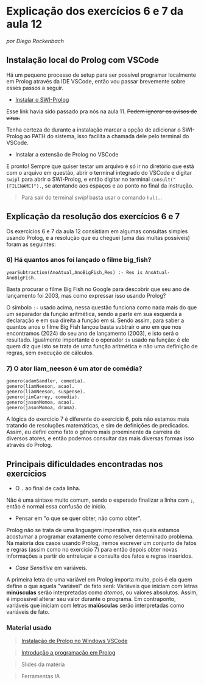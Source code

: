 # Explicação dos exercícios 6 e 7 da aula 12
_por Diego Rockenbach_
## Instalação local do Prolog com VSCode
Há um pequeno processo de setup para ser possível programar localmente em Prolog através da IDE VSCode, então vou passar brevemente sobre esses passos a seguir.
- [Instalar o SWI-Prolog](https://www.swi-prolog.org/download/stable)

Esse link havia sido passado pra nós na aula 11. ~~Podem ignorar os avisos de vírus.~~

Tenha certeza de durante a instalação marcar a opção de adicionar o SWI-Prolog ao PATH do sistema, isso facilita a chamada dele pelo terminal do VSCode.

- Instalar a extensão de Prolog no VSCode

E pronto! Sempre que quiser testar um arquivo é só ir no diretório que está com o arquivo em questão, abrir o terminal integrado do VSCode e digitar `swipl` para abrir o SWI-Prolog, e então digitar no terminal `consult("[FILENAME]").`, se atentando aos espaços e ao ponto no final da instrução.

> Para sair do terminal _swipl_ basta usar o comando ``halt.``.

## Explicação da resolução dos exercícios 6 e 7

Os exercícios 6 e 7 da aula 12 consistiam em algumas consultas simples usando Prolog, e a resolução que eu cheguei (uma das muitas possíveis) foram as seguintes:

### 6) Há quantos anos foi lançado o filme big_fish?

``yearSubtraction(AnoAtual,AnoBigFish,Res) :- Res is AnoAtual-AnoBigFish.``

Basta procurar o filme Big Fish no Google para descobrir que seu ano de lançamento foi 2003, mas como expressar isso usando Prolog?

O símbolo `:-` usado acima, nessa questão funciona como nada mais do que um separador da função aritmética, sendo a parte em sua esquerda a declaração e em sua direita a função em si. Sendo assim, para saber a quantos anos o filme Big Fish lançou basta subtrair o ano em que nos encontramos (2024) do seu ano de lançamento (2003), e isto será o resultado. Igualmente importante é o operador `is` usado na função: é ele quem diz que isto se trata de uma função aritmética e não uma definição de regras, sem execução de cálculos.

### 7) O ator liam_neeson é um ator de comédia?

```
genero(adamSandler, comedia).
genero(liamNeeson, acao).
genero(liamNeeson, suspense).
genero(jimCarrey, comedia).
genero(jasonMomoa, acao).
genero(jasonMomoa, drama).
```

A lógica do exercício 7 é diferente do exercício 6, pois não estamos mais tratando de resoluções matemáticas, e sim de definições de predicados. Assim, eu defini como fato o gênero mais proeminente da carreira de diversos atores, e então podemos consultar das mais diversas formas isso através do Prolog.

## Principais dificuldades encontradas nos exercícios

- O ``.`` ao final de cada linha.

Não é uma sintaxe muito comum, sendo o esperado finalizar a linha com ``;``, então é normal essa confusão de início.

- Pensar em "o que se quer obter, não como obter".

Prolog não se trata de uma linguagem imperativa, nas quais estamos acostumar a programar exatamente como resolver determinado problema. Na maioria dos casos usando Prolog, iremos escrever um conjunto de fatos e regras (assim como no exercício 7) para então depois obter novas informações a partir do entrelaçar e consulta dos fatos e regras inseridos.

- _Case Sensitive_ em variáveis.

A primeira letra de uma variável em Prolog importa muito, pois é ela quem define o que aquela "variável" de fato será:
Variáveis que iniciam com letras **minúsculas** serão interpretadas como _átomos_, ou valores absolutos. Assim, é impossível alterar seu valor durante o programa. Em contraponto, variáveis que iniciam com letras **maiúsculas** serão interpretadas como variáveis de fato.

### Material usado

> [Instalação de Prolog no Windows VSCode](https://www.youtube.com/watch?v=ThCV1-x8UAw)

> [Introdução a programação em Prolog](https://dcm.ffclrp.usp.br/~augusto/teaching/ia/IA-Prolog-Introducao-Tutorial.pdf)

> Slides da matéria

> Ferramentas IA
